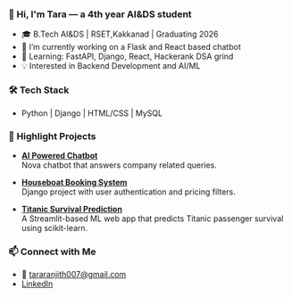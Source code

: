 ### 👋 Hi, I'm Tara — a 4th year AI&DS student

- 🎓 B.Tech AI&DS | RSET,Kakkanad | Graduating 2026
- 🔭 I’m currently working on a Flask and React based chatbot
- 🌱 Learning: FastAPI, Django, React, Hackerank DSA grind
- 💡 Interested in Backend Development and AI/ML

### 🛠️ Tech Stack
- Python | Django | HTML/CSS | MySQL

### 📌 Highlight Projects

- [**AI Powered Chatbot**](https://github.com/tararanjith/company-chatbot)  
  Nova chatbot that answers company related queries.
  
- [**Houseboat Booking System**](https://github.com/tararanjith/houseboat_booking_system)  
  Django project with user authentication and pricing filters.

- [**Titanic Survival Prediction**](https://github.com/tararanjith/titanic-survival-prediction)  
  A Streamlit-based ML web app that predicts Titanic passenger survival using scikit-learn.


### 📫 Connect with Me
- 📧 tararanjith007@gmail.com
- [LinkedIn](https://www.linkedin.com/in/tara-ranjith)


